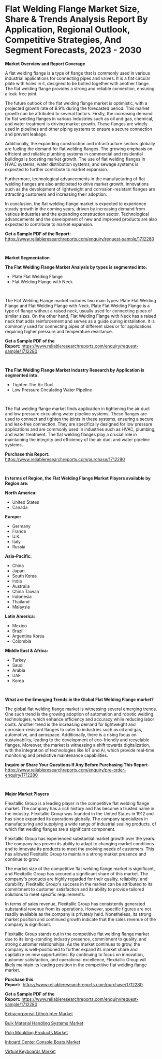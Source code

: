 <p><h1>Flat Welding Flange Market Size, Share & Trends Analysis Report By Application, Regional Outlook, Competitive Strategies, And Segment Forecasts, 2023 - 2030</h1></p><p><strong>Market Overview and Report Coverage</strong></p>
<p><p>A flat welding flange is a type of flange that is commonly used in various industrial applications for connecting pipes and valves. It is a flat circular plate with holes in it, designed to be bolted together with another flange. The flat welding flange provides a strong and reliable connection, ensuring a leak-free joint.</p><p>The future outlook of the flat welding flange market is optimistic, with a projected growth rate of 9.9% during the forecasted period. This market growth can be attributed to several factors. Firstly, the increasing demand for flat welding flanges in various industries such as oil and gas, chemical, and water treatment is driving market growth. These flanges are widely used in pipelines and other piping systems to ensure a secure connection and prevent leakage.</p><p>Additionally, the expanding construction and infrastructure sectors globally are fueling the demand for flat welding flanges. The growing emphasis on efficient and reliable plumbing systems in commercial and residential buildings is boosting market growth. The use of flat welding flanges in HVAC systems, water distribution systems, and sewage systems is expected to further contribute to market expansion.</p><p>Furthermore, technological advancements in the manufacturing of flat welding flanges are also anticipated to drive market growth. Innovations such as the development of lightweight and corrosion-resistant flanges are attracting customers and increasing their adoption.</p><p>In conclusion, the flat welding flange market is expected to experience steady growth in the coming years, driven by increasing demand from various industries and the expanding construction sector. Technological advancements and the development of new and improved products are also expected to contribute to market expansion.</p></p>
<p><strong>Get a Sample PDF of the Report:</strong> <a href="https://www.reliableresearchreports.com/enquiry/request-sample/1712280">https://www.reliableresearchreports.com/enquiry/request-sample/1712280</a></p>
<p>&nbsp;</p>
<p><strong>Market Segmentation</strong></p>
<p><strong>The Flat Welding Flange Market Analysis by types is segmented into:</strong></p>
<p><ul><li>Plate Flat Welding Flange</li><li>Flat Welding Flange with Neck</li></ul></p>
<p>&nbsp;</p>
<p><p>The Flat Welding Flange market includes two main types: Plate Flat Welding Flange and Flat Welding Flange with Neck. Plate Flat Welding Flange is a type of flange without a raised neck, usually used for connecting pipes of similar sizes. On the other hand, Flat Welding Flange with Neck has a raised neck that adds reinforcement and serves as a guide during installation. It is commonly used for connecting pipes of different sizes or for applications requiring higher pressure and temperature resistance.</p></p>
<p><strong>Get a Sample PDF of the Report:</strong>&nbsp;<a href="https://www.reliableresearchreports.com/enquiry/request-sample/1712280">https://www.reliableresearchreports.com/enquiry/request-sample/1712280</a></p>
<p>&nbsp;</p>
<p><strong>The Flat Welding Flange Market Industry Research by Application is segmented into:</strong></p>
<p><ul><li>Tighten The Air Duct</li><li>Low Pressure Circulating Water Pipeline</li></ul></p>
<p>&nbsp;</p>
<p><p>The flat welding flange market finds application in tightening the air duct and low pressure circulating water pipeline systems. These flanges are used to connect and tighten the joints in these systems, ensuring a secure and leak-free connection. They are specifically designed for low pressure applications and are commonly used in industries such as HVAC, plumbing, and water treatment. The flat welding flanges play a crucial role in maintaining the integrity and efficiency of the air duct and water pipeline systems.</p></p>
<p><strong>Purchase this Report:</strong>&nbsp; <a href="https://www.reliableresearchreports.com/purchase/1712280">https://www.reliableresearchreports.com/purchase/1712280</a></p>
<p>&nbsp;</p>
<p><strong>In terms of Region, the Flat Welding Flange Market Players available by Region are:</strong></p>
<p>
    <p> <strong> North America: </strong>
        <ul>
            <li>United States</li>
            <li>Canada</li>
        </ul>
        </p> 
    <p> <strong> Europe: </strong>
        <ul>
            <li>Germany</li>
            <li>France</li>
            <li>U.K.</li>
            <li>Italy</li>
            <li>Russia</li>
        </ul>
        </p> 
    <p> <strong> Asia-Pacific: </strong>
        <ul>
            <li>China</li>
            <li>Japan</li>
            <li>South Korea</li>
            <li>India</li>
            <li>Australia</li>
            <li>China Taiwan</li>
            <li>Indonesia</li>
            <li>Thailand</li>
            <li>Malaysia</li>
        </ul>
        </p> 
    <p> <strong> Latin America: </strong>
        <ul>
            <li>Mexico</li>
            <li>Brazil</li>
            <li>Argentina Korea</li>
            <li>Colombia</li>
        </ul>
        </p> 
    <p> <strong> Middle East & Africa: </strong>
        <ul>
            <li>Turkey</li>
            <li>Saudi</li>
            <li>Arabia</li>
            <li>UAE</li>
            <li>Korea</li>
        </ul>
    </p>
    </p>
<p>&nbsp;</p>
<p><strong>What are the Emerging Trends in the Global Flat Welding Flange market?</strong></p>
<p><p>The global flat welding flange market is witnessing several emerging trends. One such trend is the growing adoption of automation and robotic welding technologies, which enhance efficiency and accuracy while reducing labor costs. Another trend is the increasing demand for lightweight and corrosion-resistant flanges to cater to industries such as oil and gas, automotive, and aerospace. Additionally, there is a rising focus on sustainability, leading to the development of eco-friendly and recyclable flanges. Moreover, the market is witnessing a shift towards digitalization, with the integration of technologies like IoT and AI, which provide real-time monitoring and predictive maintenance capabilities.</p></p>
<p><strong>Inquire or Share Your Questions If Any Before Purchasing This Report</strong>- <a href="https://www.reliableresearchreports.com/enquiry/pre-order-enquiry/1712280">https://www.reliableresearchreports.com/enquiry/pre-order-enquiry/1712280</a></p>
<p>&nbsp;</p>
<p><strong>Major Market Players</strong></p>
<p><p>Flexitallic Group is a leading player in the competitive flat welding flange market. The company has a rich history and has become a trusted name in the industry. Flexitallic Group was founded in the United States in 1912 and has since expanded its operations globally. The company specializes in manufacturing and supplying a wide range of industrial sealing products, of which flat welding flanges are a significant component.</p><p>Flexitallic Group has experienced substantial market growth over the years. The company has proven its ability to adapt to changing market conditions and to innovate its products to meet the evolving needs of customers. This has allowed Flexitallic Group to maintain a strong market presence and continue to grow.</p><p>The market size of the competitive flat welding flange market is significant, and Flexitallic Group has secured a significant share of this market. The company's products are highly regarded for their quality, reliability, and durability. Flexitallic Group's success in the market can be attributed to its commitment to customer satisfaction and its ability to provide tailored solutions to meet specific requirements.</p><p>In terms of sales revenue, Flexitallic Group has consistently generated substantial revenue from its operations. However, specific figures are not readily available as the company is privately held. Nonetheless, its strong market position and continued growth indicate that the sales revenue of the company is significant.</p><p>Flexitallic Group stands out in the competitive flat welding flange market due to its long-standing industry presence, commitment to quality, and strong customer relationships. As the market continues to grow, the company is well-positioned to further expand its market share and capitalize on new opportunities. By continuing to focus on innovation, customer satisfaction, and operational excellence, Flexitallic Group will likely maintain its leading position in the competitive flat welding flange market.</p></p>
<p><strong>Purchase this Report:</strong>&nbsp;&nbsp;<a href="https://www.reliableresearchreports.com/purchase/1712280">https://www.reliableresearchreports.com/purchase/1712280</a></p>
<p></p>
<p><strong>Get a Sample PDF of the Report:</strong>&nbsp;<a href="https://www.reliableresearchreports.com/enquiry/request-sample/1712280">https://www.reliableresearchreports.com/enquiry/request-sample/1712280</a></p>
<p><p><a href="https://medium.com/@nilltanay7548659/extracorporeal-lithotripter-market-size-market-outlook-and-market-forecast-2023-to-2030-18dafee87566">Extracorporeal Lithotripter Market</a></p><p><a href="https://github.com/shivangireportprime/Market-Research-Report-List-1/blob/main/bulk-material-handling-systems-market.md">Bulk Material Handling Systems Market</a></p><p><a href="https://medium.com/@jacks0866979/analyzing-pulp-moulding-products-market-global-industry-perspective-and-forecast-2023-to-2030-5d35a696790e">Pulp Moulding Products Market</a></p><p><a href="https://github.com/sheetalreportprime/Market-Research-Report-List-1/blob/main/inboard-center-console-boats-market.md">Inboard Center Console Boats Market</a></p><p><a href="https://medium.com/@rombilly2345/virtual-keyboards-market-research-report-its-history-and-forecast-2023-to-2030-0d84a0428c95">Virtual Keyboards Market</a></p></p>